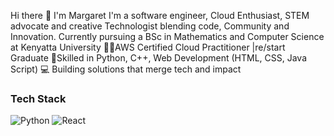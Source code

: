  Hi there 👋
I'm Margaret
I'm a software engineer, Cloud Enthusiast, STEM advocate and creative Technologist blending code, Community and Innovation.
Currently pursuing a BSc in Mathematics and Computer Science at Kenyatta University
    👩🏿AWS Certified Cloud Practitioner |re/start Graduate
    🧠Skilled in Python, C++, Web Development (HTML, CSS, Java Script)
    💻 Building solutions that merge tech and impact
### Tech Stack
![Python](https://img.shields.io/badge/Python-3776AB?style=for-the-badge&logo=python&logoColor=white)
![React](https://img.shields.io/badge/React-20232A?style=for-the-badge&logo=react&logoColor=61DAFB)
